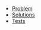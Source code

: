 - [Problem](https://adventofcode.com/2015/day/14)
- [Solutions](solvers.js)
- [Tests](solvers.test.js)
